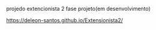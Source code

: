 projedo extencionista 2 fase projeto(em desenvolvimento)

https://deleon-santos.github.io/Extensionista2/